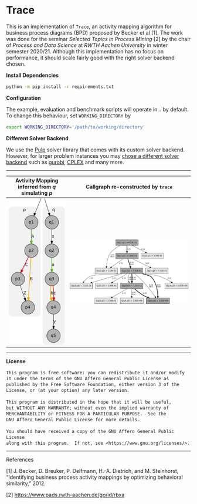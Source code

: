 # Trace

This is an implementation of `Trace`, an activity mapping algorithm for business 
process diagrams (BPD) proposed by Becker et al [1]. The work was done for the 
seminar _Selected Topics in Process Mining_ [2] by the chair of _Process and Data
Science_ at _RWTH Aachen University_ in winter semester 2020/21. Although this 
implementation has no focus on performance, it should scale fairly good with the 
right solver backend chosen.

**Install Dependencies**

```bash
python -m pip install -r requirements.txt
```

**Configuration**

The example, evaluation and benchmark scripts will operate in `.` by default.
To change this behaviour, set `WORKING_DIRECTORY` by

```bash
export WORKING_DIRECTORY='/path/to/working/directory'
```

**Different Solver Backend**

We use the [Pulp](https://coin-or.github.io/pulp/) solver library that comes 
with its custom solver backend. However, for larger problem instances you may 
[chose a different solver backend](https://coin-or.github.io/pulp/guides/how_to_configure_solvers.html) 
such as [gurobi](https://www.gurobi.com/), [CPLEX](https://www.ibm.com/products/ilog-cplex-optimization-studio)
and many more.

---

| Avtivity Mapping inferred from _q_ simulating _p_ | Callgraph re-constructed by `trace` |
|:-------------------------------------------------:|:-----------------------------------:|
| ![Kiku](img/mapping.svg)                          | ![Kiku](img/callgraph.svg)          |

---

**License**

    This program is free software: you can redistribute it and/or modify
    it under the terms of the GNU Affero General Public License as
    published by the Free Software Foundation, either version 3 of the
    License, or (at your option) any later version.

    This program is distributed in the hope that it will be useful,
    but WITHOUT ANY WARRANTY; without even the implied warranty of
    MERCHANTABILITY or FITNESS FOR A PARTICULAR PURPOSE.  See the
    GNU Affero General Public License for more details.

    You should have received a copy of the GNU Affero General Public License
    along with this program.  If not, see <https://www.gnu.org/licenses/>.

---

References

[1] J. Becker, D. Breuker, P. Delfmann, H.-A. Dietrich, and M. Steinhorst, “Identifying business process activity
mappings by optimizing behavioral similarity,” 2012.

[2] https://www.pads.rwth-aachen.de/go/id/rbxa
